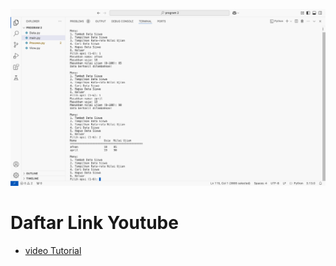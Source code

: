 ![foto](https://github.com/aprilia55/Project-uas/blob/24fe2707e8beb08d33acf0dff115157066b40d92/Screen%20Shot%202025-01-07%20at%2012.18.07.png)

# Daftar Link Youtube
- [video Tutorial](https://youtu.be/zARyDQw_x0Y?si=CVD6HMswQq7wjxHE)
